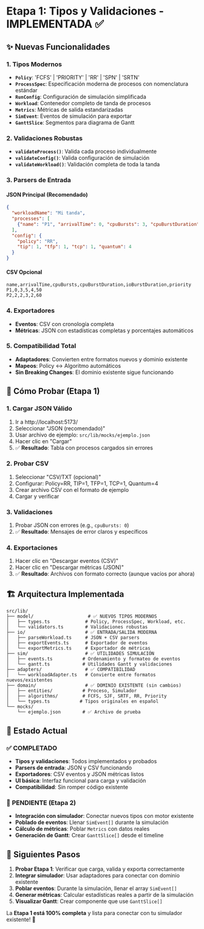 # Etapa 1: Tipos y Validaciones - IMPLEMENTADA ✅

## ✨ **Nuevas Funcionalidades**

### **1. Tipos Modernos**
- **`Policy`**: 'FCFS' | 'PRIORITY' | 'RR' | 'SPN' | 'SRTN'
- **`ProcessSpec`**: Especificación moderna de procesos con nomenclatura estándar
- **`RunConfig`**: Configuración de simulación simplificada
- **`Workload`**: Contenedor completo de tanda de procesos
- **`Metrics`**: Métricas de salida estandarizadas
- **`SimEvent`**: Eventos de simulación para exportar
- **`GanttSlice`**: Segmentos para diagrama de Gantt

### **2. Validaciones Robustas**
- **`validateProcess()`**: Valida cada proceso individualmente
- **`validateConfig()`**: Valida configuración de simulación
- **`validateWorkload()`**: Validación completa de toda la tanda

### **3. Parsers de Entrada**
#### **JSON Principal (Recomendado)**
```json
{
  "workloadName": "Mi tanda",
  "processes": [
    {"name": "P1", "arrivalTime": 0, "cpuBursts": 3, "cpuBurstDuration": 5, "ioBurstDuration": 4, "priority": 50}
  ],
  "config": {
    "policy": "RR",
    "tip": 1, "tfp": 1, "tcp": 1, "quantum": 4
  }
}
```

#### **CSV Opcional**
```csv
name,arrivalTime,cpuBursts,cpuBurstDuration,ioBurstDuration,priority
P1,0,3,5,4,50
P2,2,2,3,2,60
```

### **4. Exportadores**
- **Eventos**: CSV con cronología completa
- **Métricas**: JSON con estadísticas completas y porcentajes automáticos

### **5. Compatibilidad Total**
- **Adaptadores**: Convierten entre formatos nuevos y dominio existente
- **Mapeos**: Policy ↔ Algoritmo automáticos
- **Sin Breaking Changes**: El dominio existente sigue funcionando

## 🧪 **Cómo Probar (Etapa 1)**

### **1. Cargar JSON Válido**
1. Ir a http://localhost:5173/
2. Seleccionar "JSON (recomendado)"
3. Usar archivo de ejemplo: `src/lib/mocks/ejemplo.json`
4. Hacer clic en "Cargar"
5. ✅ **Resultado**: Tabla con procesos cargados sin errores

### **2. Probar CSV**
1. Seleccionar "CSV/TXT (opcional)"
2. Configurar: Policy=RR, TIP=1, TFP=1, TCP=1, Quantum=4
3. Crear archivo CSV con el formato de ejemplo
4. Cargar y verificar

### **3. Validaciones**
1. Probar JSON con errores (e.g., `cpuBursts: 0`)
2. ✅ **Resultado**: Mensajes de error claros y específicos

### **4. Exportaciones**
1. Hacer clic en "Descargar eventos (CSV)"
2. Hacer clic en "Descargar métricas (JSON)"
3. ✅ **Resultado**: Archivos con formato correcto (aunque vacíos por ahora)

## 🏗️ **Arquitectura Implementada**

```
src/lib/
├── model/                    # ✅ NUEVOS TIPOS MODERNOS
│   ├── types.ts             # Policy, ProcessSpec, Workload, etc.
│   └── validators.ts        # Validaciones robustas
├── io/                      # ✅ ENTRADA/SALIDA MODERNA
│   ├── parseWorkload.ts     # JSON + CSV parsers
│   ├── exportEvents.ts      # Exportador de eventos
│   └── exportMetrics.ts     # Exportador de métricas
├── sim/                     # ✅ UTILIDADES SIMULACIÓN
│   ├── events.ts           # Ordenamiento y formateo de eventos
│   └── gantt.ts            # Utilidades Gantt y validaciones
├── adapters/                # ✅ COMPATIBILIDAD
│   └── workloadAdapter.ts   # Convierte entre formatos nuevos/existentes
├── domain/                  # ✅ DOMINIO EXISTENTE (sin cambios)
│   ├── entities/           # Proceso, Simulador
│   ├── algorithms/         # FCFS, SJF, SRTF, RR, Priority
│   └── types.ts           # Tipos originales en español
└── mocks/
    └── ejemplo.json        # ✅ Archivo de prueba
```

## 🎯 **Estado Actual**

### ✅ **COMPLETADO**
- **Tipos y validaciones**: Todos implementados y probados
- **Parsers de entrada**: JSON y CSV funcionando
- **Exportadores**: CSV eventos y JSON métricas listos
- **UI básica**: Interfaz funcional para carga y validación
- **Compatibilidad**: Sin romper código existente

### 🚧 **PENDIENTE (Etapa 2)**
- **Integración con simulador**: Conectar nuevos tipos con motor existente
- **Poblado de eventos**: Llenar `SimEvent[]` durante la simulación
- **Cálculo de métricas**: Poblar `Metrics` con datos reales
- **Generación de Gantt**: Crear `GanttSlice[]` desde el timeline

## 🚀 **Siguientes Pasos**

1. **Probar Etapa 1**: Verificar que carga, valida y exporta correctamente
2. **Integrar simulador**: Usar adaptadores para conectar con dominio existente
3. **Poblar eventos**: Durante la simulación, llenar el array `SimEvent[]`
4. **Generar métricas**: Calcular estadísticas reales a partir de la simulación
5. **Visualizar Gantt**: Crear componente que use `GanttSlice[]`

La **Etapa 1 está 100% completa** y lista para conectar con tu simulador existente! 🎉
